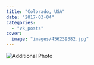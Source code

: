 ```yaml
---
title: "Colorado, USA"
date: "2017-03-04"
categories: 
  - "vk_posts"
cover:
  image: "images/456239382.jpg"
---
```


![Additional Photo](https://vodpop.ru/wp-content/uploads/2023/07/456239383.jpg)
